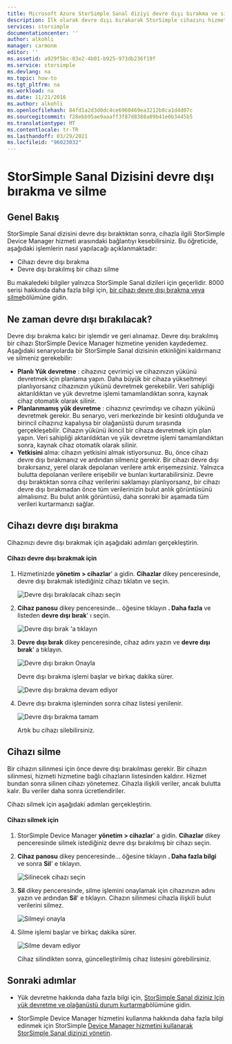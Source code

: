 ```yaml
---
title: Microsoft Azure StorSimple Sanal diziyi devre dışı bırakma ve silme | Microsoft Docs
description: İlk olarak devre dışı bırakarak StorSimple cihazını hizmetten kaldırmayı ve sonra silmeyi açıklar.
services: storsimple
documentationcenter: ''
author: alkohli
manager: carmonm
editor: ''
ms.assetid: a929f5bc-03e2-4b01-b925-973db236f19f
ms.service: storsimple
ms.devlang: na
ms.topic: how-to
ms.tgt_pltfrm: na
ms.workload: na
ms.date: 11/21/2016
ms.author: alkohli
ms.openlocfilehash: 84fd1a2d3d0dc4ce6960469ea3212b8ca1d4d07c
ms.sourcegitcommit: f28ebb95ae9aaaff3f87d8388a09b41e0b3445b5
ms.translationtype: MT
ms.contentlocale: tr-TR
ms.lasthandoff: 03/29/2021
ms.locfileid: "96023032"
---
```

# <a name="deactivate-and-delete-a-storsimple-virtual-array"></a>StorSimple Sanal Dizisini devre dışı bırakma ve silme

## <a name="overview"></a>Genel Bakış

StorSimple Sanal dizisini devre dışı bıraktıktan sonra, cihazla ilgili StorSimple Device Manager hizmeti arasındaki bağlantıyı kesebilirsiniz. Bu öğreticide, aşağıdaki işlemlerin nasıl yapılacağı açıklanmaktadır:

* Cihazı devre dışı bırakma 
* Devre dışı bırakılmış bir cihazı silme

Bu makaledeki bilgiler yalnızca StorSimple Sanal dizileri için geçerlidir. 8000 serisi hakkında daha fazla bilgi için, [bir cihazı devre dışı bırakma veya silme](./storsimple-8000-deactivate-and-delete-device.md)bölümüne gidin.

## <a name="when-to-deactivate"></a>Ne zaman devre dışı bırakılacak?

Devre dışı bırakma kalıcı bir işlemdir ve geri alınamaz. Devre dışı bırakılmış bir cihazı StorSimple Device Manager hizmetine yeniden kaydedemez. Aşağıdaki senaryolarda bir StorSimple Sanal dizisinin etkinliğini kaldırmanız ve silmeniz gerekebilir:

* **Planlı Yük devretme** : cihazınız çevrimiçi ve cihazınızın yükünü devretmek için planlama yapın. Daha büyük bir cihaza yükseltmeyi planlıyorsanız cihazınızın yükünü devretmek gerekebilir. Veri sahipliği aktarıldıktan ve yük devretme işlemi tamamlandıktan sonra, kaynak cihaz otomatik olarak silinir.
* **Planlanmamış yük devretme** : cihazınız çevrimdışı ve cihazın yükünü devretmek gerekir. Bu senaryo, veri merkezinde bir kesinti olduğunda ve birincil cihazınız kapalıysa bir olağanüstü durum sırasında gerçekleşebilir. Cihazın yükünü ikincil bir cihaza devretmek için plan yapın. Veri sahipliği aktarıldıktan ve yük devretme işlemi tamamlandıktan sonra, kaynak cihaz otomatik olarak silinir.
* **Yetkisini** alma: cihazın yetkisini almak istiyorsunuz. Bu, önce cihazı devre dışı bırakmanız ve ardından silmeniz gerekir. Bir cihazı devre dışı bırakırsanız, yerel olarak depolanan verilere artık erişemezsiniz. Yalnızca bulutta depolanan verilere erişebilir ve bunları kurtarabilirsiniz. Devre dışı bıraktıktan sonra cihaz verilerini saklamayı planlıyorsanız, bir cihazı devre dışı bırakmadan önce tüm verilerinizin bulut anlık görüntüsünü almalısınız. Bu bulut anlık görüntüsü, daha sonraki bir aşamada tüm verileri kurtarmanızı sağlar.

## <a name="deactivate-a-device"></a>Cihazı devre dışı bırakma

Cihazınızı devre dışı bırakmak için aşağıdaki adımları gerçekleştirin.

#### <a name="to-deactivate-the-device"></a>Cihazı devre dışı bırakmak için

1. Hizmetinizde **yönetim > cihazlar**' a gidin. **Cihazlar** dikey penceresinde, devre dışı bırakmak istediğiniz cihazı tıklatın ve seçin.
   
    ![Devre dışı bırakılacak cihazı seçin](./media/storsimple-virtual-array-deactivate-and-delete-device/deactivate-delete7.png)
2. **Cihaz panosu** dikey penceresinde... öğesine tıklayın **. Daha fazla** ve listeden **devre dışı bırak**' ı seçin.
   
    ![Devre dışı bırak 'a tıklayın](./media/storsimple-virtual-array-deactivate-and-delete-device/deactivate-delete8.png)
3. **Devre dışı bırak** dikey penceresinde, cihaz adını yazın ve **devre dışı bırak**' a tıklayın. 
   
    ![Devre dışı bırakın Onayla](./media/storsimple-virtual-array-deactivate-and-delete-device/deactivate-delete1.png)
   
    Devre dışı bırakma işlemi başlar ve birkaç dakika sürer.
   
    ![Devre dışı bırakma devam ediyor](./media/storsimple-virtual-array-deactivate-and-delete-device/deactivate-delete2.png)
4. Devre dışı bırakma işleminden sonra cihaz listesi yenilenir.
   
    ![Devre dışı bırakma tamam](./media/storsimple-virtual-array-deactivate-and-delete-device/deactivate-delete3.png)
   
    Artık bu cihazı silebilirsiniz.

## <a name="delete-the-device"></a>Cihazı silme

Bir cihazın silinmesi için önce devre dışı bırakılması gerekir. Bir cihazın silinmesi, hizmeti hizmetine bağlı cihazların listesinden kaldırır. Hizmet bundan sonra silinen cihazı yönetemez. Cihazla ilişkili veriler, ancak bulutta kalır. Bu veriler daha sonra ücretlendiriler.

Cihazı silmek için aşağıdaki adımları gerçekleştirin.

#### <a name="to-delete-the-device"></a>Cihazı silmek için

1. StorSimple Device Manager **yönetim > cihazlar**' a gidin. **Cihazlar** dikey penceresinde silmek istediğiniz devre dışı bırakılmış bir cihazı seçin.
2. **Cihaz panosu** dikey penceresinde... öğesine tıklayın **. Daha fazla bilgi** ve sonra **Sil**' e tıklayın.
   
   ![Silinecek cihazı seçin](./media/storsimple-virtual-array-deactivate-and-delete-device/deactivate-delete4.png)
3. **Sil** dikey penceresinde, silme işlemini onaylamak için cihazınızın adını yazın ve ardından **Sil**' e tıklayın. Cihazın silinmesi cihazla ilişkili bulut verilerini silmez. 
   
   ![Silmeyi onayla](./media/storsimple-virtual-array-deactivate-and-delete-device/deactivate-delete5.png) 
4. Silme işlemi başlar ve birkaç dakika sürer.
   
   ![Silme devam ediyor](./media/storsimple-virtual-array-deactivate-and-delete-device/deactivate-delete6.png)
   
    Cihaz silindikten sonra, güncelleştirilmiş cihaz listesini görebilirsiniz.

## <a name="next-steps"></a>Sonraki adımlar

* Yük devretme hakkında daha fazla bilgi için, [StorSimple Sanal diziniz Için yük devretme ve olağanüstü durum kurtarma](storsimple-virtual-array-failover-dr.md)bölümüne gidin.

* StorSimple Device Manager hizmetini kullanma hakkında daha fazla bilgi edinmek için StorSimple [Device Manager hizmetini kullanarak StorSimple Sanal dizinizi yönetin](storsimple-virtual-array-manager-service-administration.md).